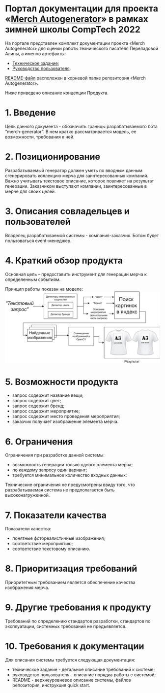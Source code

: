 # Портал документации для проекта «[Merch Autogenerator](https://t.me/https://t.me/merch_generator_bot)» в рамках зимней школы CompTech 2022

На портале представлен комплект документации проекта «Merch Autogenerator» для оценки работы технического писателя Переладовой Алины, а именно артефакты:

- [Техническое задание](https://github.com/comptech-winter-school/merch-autogenerator/blob/main/docs/tz.md);
- [Руководство пользователя](https://github.com/comptech-winter-school/merch-autogenerator/blob/main/docs/user_manual.md).

[README-файл](https://github.com/comptech-winter-school/merch-autogenerator/blob/main/README.md) расположен в корневой папке репозитория «Merch Autogenerator».

Ниже приведено описание концепции Продукта.

# 1. Введение
Цель данного документа - обозначить границы разрабатываемого бота “merch-generator”. В нем кратко рассматривается  модель, ее возможности, требования к ней.
# 2. Позиционирование
Разрабатываемый генератор должен уметь по вводным данным сгенерировать коллекцию мерча для заинтересованных компаний. Важно учитывать текстовое описание, которое повлияет на результат генерации.
Заказчиком выступают компании, заинтересованные в мерче для своих целей.
# 3. Описания совладельцев и пользователей
Владелец разрабатываемой системы - компания-заказчик. Ботом будет пользоваться event-менеджер.
# 4. Краткий обзор продукта
Основная цель – предоставить инструмент для генерации мерча к определенным событиям.

Принцип работы показан на моделе:
![This is an image](https://github.com/comptech-winter-school/merch-autogenerator/blob/main/docs/Baseline-model.png)
# 5. Возможности продукта
* запрос содержит название вещи;
* запрос содержит цвет;
* запрос содержит бренд;
* запрос содержит мероприятие;
* запрос содержит место проведения мероприятия;
* заказчик получает изображение элемента мерча.
# 6. Ограничения
Ограничения при разработке данной системы:
* возможность генерации только одного элемента мерча;
* по каждому запросу один вариант;
* требуется минимальное количество входных данных:

Технические ограничения не предусмотрены ввиду того, что разрабатываемая система не предполагается быть высоконагруженной.
# 7. Показатели качества
Показатели качества:
* понятные фотореалистичные изображения;
* соответствие мероприятию;
* соответствие текстовому описанию.
# 8. Приоритизация требований
Приоритетным требованием является обеспечение качества изображения мерча.
# 9. Другие требования к продукту
Требований по определению стандартов разработки, стандартов по эксплуатации, системных требований не предъявляется.
# 10. Требования к документации
Для описания системы требуется следующая документация:
* техническое задание - детальное описание требований к системе;
* руководство пользователя - описание порядка работы с системой;
* README - верхнеуровневое описание системы, файлов репозитория, инструкция quick start.






